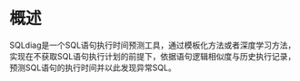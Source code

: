 # 概述<a name="ZH-CN_TOPIC_0289900425"></a>

SQLdiag是一个SQL语句执行时间预测工具，通过模板化方法或者深度学习方法，实现在不获取SQL语句执行计划的前提下，依据语句逻辑相似度与历史执行记录，预测SQL语句的执行时间并以此发现异常SQL。
